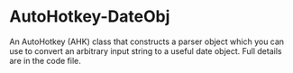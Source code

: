 # AutoHotkey-DateObj
An AutoHotkey (AHK) class that constructs a parser object which you can use to convert an arbitrary input string to a useful date object.
Full details are in the code file.
